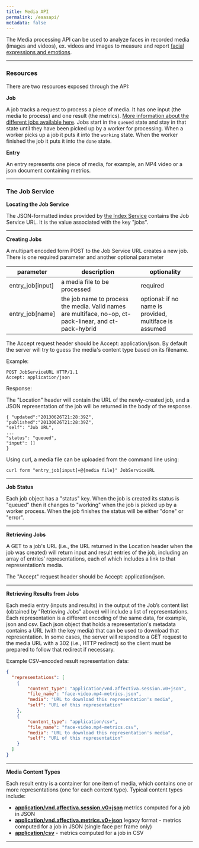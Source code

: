 ```yaml
---
title: Media API
permalink: /eaasapi/
metadata: false
---
```


The Media processing API can be used to analyze faces in recorded media (images and videos), ex. videos and images to measure and report [facial expressions and emotions](/metrics).

***

### Resources


There are two resources exposed through the API:

**Job**

A job tracks a request to process a piece of media.  It has one input (the media to process) and one result (the metrics). [More information about the different jobs available here](/api/jobnames). Jobs start in the ```queued``` state and stay in that state until they have been picked up by a worker for processing.  When a worker picks up a job it puts it into the ```working``` state.  When the worker finished the job it puts it into the ```done``` state.

**Entry**

An entry represents one piece of media, for example, an MP4 video or a json document containing metrics.

***

### The Job Service


**Locating the Job Service**

The JSON-formatted index provided by [the Index Service](/apioverview) contains the Job Service URL. It is the value associated with the key "jobs".

***

**Creating Jobs**

A multipart encoded form POST to the Job Service URL creates a new job. There is one required parameter and another optional parameter

| parameter | description | optionality |
|---|---|---|
| entry_job[input] | a media file to be processed | required |
| entry_job[name] | the job name to process the media. Valid names are multiface, no-op, ct-pack-linear, and ct-pack-hybrid | optional: if no name is provided, multiface is assumed |

The Accept request header should be Accept: application/json. By default the server will try to guess the media's content type based on its filename.

Example:

```http
POST JobServiceURL HTTP/1.1
Accept: application/json
```

Response:

The "Location" header will contain the URL of the newly-created job, and a JSON representation of the job will be returned in the body of the response.

```
{ "updated":"2013­06­26T21:28:39Z",
"published":"2013­06­26T21:28:39Z",
"self": "Job URL",
...
"status": "queued",
"input": []
}
```

Using curl, a media file can be uploaded from the command line using:

```shell
curl ­­form "entry_job[input]=@{media file}" JobServiceURL
```

***

**Job Status**

Each job object has a "status" key.  When the job is created its status is "queued" then it changes to "working" when the job is picked up by a worker process.  When the job finishes the status will be either "done" or "error".

***

**Retrieving Jobs**

A GET to a job's URL (i.e., the URL returned in the Location header when the job was created) will return input and result entries of the job, including an array of entries’ representations, each of which includes a link to that representation’s media.

The "Accept" request header should be Accept: application/json.

***

**Retrieving Results from Jobs**

Each media entry (inputs and results) in the output of the Job’s content list (obtained by "Retrieving Jobs" above) will include a list of representations. Each representation is a different encoding of the same data, for example, json and csv.  Each json object that holds a representation's metadata contains a URL (with the key media) that can be used to download that representation.  In some cases, the server will respond to a GET request to the media URL with a 302 (i.e., HTTP redirect) so the client must be prepared to follow that redirect if necessary.

Example CSV-encoded result representation data:

```json
{
  "representations": [
    {
        "content_type": "application/vnd.affectiva.session.v0+json",
        "file_name": "face-video.mp4-metrics.json",
        "media": "URL to download this representation's media",
        "self": "URL of this representation"
    },
    {
        "content_type": "application/csv",
        "file_name": "face-video.mp4-metrics.csv",
        "media": "URL to download this representation's media",
        "self": "URL of this representation"
    }
  ]
}
```

***

**Media Content Types**

Each result entry is a container for one item of media, which contains one or more representations (one for each content type). Typical content types include:

* [**application/vnd.affectiva.session.v0+json**](/api/contenttypes) metrics computed for a job in JSON
* [**application/vnd.affectiva.metrics.v0+json**](/api/contenttypes) legacy format - metrics computed for a job in JSON (single face per frame only)
* [**application/csv**](/api/contenttypes)  - metrics computed for a job in CSV

***
